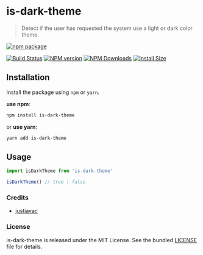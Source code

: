 # is-dark-theme

> Detect if the user has requested the system use a light or dark color theme.

[![npm package](https://nodei.co/npm/is-dark-theme.png?downloads=true&downloadRank=true&stars=true)](https://nodei.co/npm/is-dark-theme/)

[![Build Status](https://travis-ci.com/justjavac/is-dark-theme.svg?branch=master)](https://travis-ci.com/justjavac/is-dark-theme)
[![NPM version](https://img.shields.io/npm/v/is-dark-theme.svg)](https://www.npmjs.com/package/is-dark-theme)
[![NPM Downloads](https://img.shields.io/npm/dm/is-dark-theme.svg?style=flat)](https://npmcharts.com/compare/is-dark-theme?minimal=true)
[![Install Size](https://packagephobia.now.sh/badge?p=is-dark-theme)](https://packagephobia.now.sh/result?p=is-dark-theme)

## Installation

Install the package using `npm` or `yarn`.

**use npm**:

```bash
npm install is-dark-theme
```

or **use yarn**:

```bash
yarn add is-dark-theme
```

## Usage

```js
import isDarkTheme from 'is-dark-theme'

isDarkTheme() // true | false
```

### Credits

- [justjavac](https://github.com/justjavac)

### License

is-dark-theme is released under the MIT License. See the bundled [LICENSE](./LICENSE) file for details.
